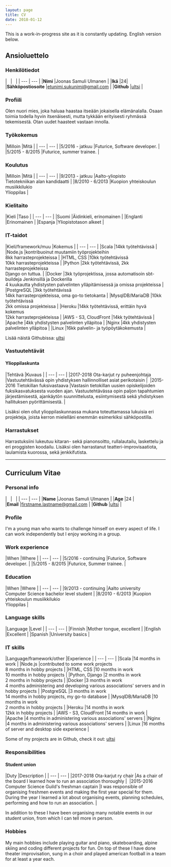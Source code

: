 ```yaml
---
layout: page
title: CV
date: 2018-01-12
---
```



<style>
    table, th, td, tr, table th, table tr, table td {
        border: none !important; /* Remove table borders */
        vertical-align: text-top;
    }
</style>

This is a work-in-progress site as it is constantly updating. English version below.

## Ansioluettelo

### Henkilötiedot

| &nbsp; | &nbsp; |
| --- | --- |
|**Nimi** |Joonas Samuli Ulmanen |
|**Ikä** |24|
|**Sähköpostiosoite** |etunimi.sukunimi@gmail.com | 
|**Github** |[ultsi](https://github.com/ultsi) |

### Profiili

Olen nuori mies, joka haluaa haastaa itseään jokaisella elämänalalla. Osaan toimia todella hyvin itsenäisesti, mutta tykkään erityisesti ryhmässä tekemisestä. Otan uudet haasteet vastaan innolla.

### Työkokemus

|Milloin |Mitä |
| --- | --- |
|5/2016 - jatkuu |Futurice, Software developer. |
|5/2015 - 8/2015 |Futurice, summer trainee. |

### Koulutus

|Milloin |Mitä |
| --- | --- |
|9/2013 - jatkuu |Aalto-yliopisto<br> Tietotekniikan alan kandidaatti |
|8/2010 - 6/2013 |Kuopion yhteiskoulun musiikkilukio <br> Ylioppilas |

### Kielitaito

|Kieli |Taso |
| --- | --- |
|Suomi |Äidinkieli, erinomainen |
|Englanti |Erinomainen |
|Espanja |Yliopistotason alkeet |

### IT-taidot

|Kieli/framework/muu |Kokemus |
| --- | --- |
|Scala |14kk työtehtävissä |
|Node.js |kontribuoinut muutamiin työprojekteihin <br> 8kk harrasteprojekteissa |
|HTML, CSS |10kk työtehtävissä <br> 10kk harrasteprojekteissa | 
|Python |2kk työtehtävissä, 2kk harrasteprojekteissa <br> Django on tuttua. | 
|Docker |3kk työprojektissa, jossa automatisoin sbt-buildeja Jenkinsillä ja Dockerilla <br> 4 kuukautta yhdistysten palvelinten ylläpitämisessä ja omissa projekteissa |
|PostgreSQL |3kk työtehtävissä <br> 14kk harrasteprojekteissa, oma go-to tietokanta |
|MysqlDB/MariaDB |10kk työtehtävissä <br> 2kk omissa projekteissa |
|Heroku |14kk työtehtävissä, erittäin hyvä kokemus <br> 12kk harrasteprojekteissa |
|AWS - S3, CloudFront |14kk työtehtävissä |
|Apache |4kk yhdistysten palvelinten ylläpitoa |
|Nginx |4kk yhdistysten palvelinten ylläpitoa |
|Linux |16kk palvelin- ja työpöytäkokemusta |

Lisää näistä Githubissa: [ultsi](https://github.com/ultsi)

### Vastuutehtävät

#### Ylioppilaskunta

|Tehtävä |Kuvaus |
| --- | --- |
|2017-2018 Ota-karjut ry puheenjohtaja |Vastuutehtävässä opin yhdistyksen hallinnolliset asiat perikotaisin |  
|2015-2016 Tietokillan fuksivastaava |Vastasin tietokillan uusien opiskelijoiden fuksikasvatuksesta vuoden ajan. Vastuutehtävässa opin paljon tapahtumien järjestämisestä, ajankäytön suunnittelusta, esiintymisestä sekä yhdistyksen hallituksen pyörittämisestä. |

Lisäksi olen ollut ylioppilaskunnassa mukana toteuttamassa lukuisia eri projekteja, joista kerron mielelläni enemmän esimerkiksi sähköpostilla.

### Harrastukset

Harrastuksiini lukeutuu kitaran- sekä pianonsoitto, rullalautailu, laskettelu ja eri proggisten koodailu. Lisäksi olen harrastanut teatteri-improvisaatiota, laulamista kuorossa, sekä jenkkifutista.

<hr>

## Curriculum Vitae

### Personal info

| &nbsp; | &nbsp; |
| --- | --- |
|**Name** |Joonas Samuli Ulmanen |
|**Age** |24 |
|**Email** |firstname.lastname@gmail.com | 
|**Github** |[ultsi](https://github.com/ultsi) |

### Profile

I'm a young man who wants to challenge himself on every aspect of life. I can work independently but I enjoy working in a group.

### Work experience

|When |Where |
| --- | --- |
|5/2016 - continuing |Futurice, Software developer. |
|5/2015 - 8/2015 |Futurice, Summer trainee. |

### Education

|When |Where |
| --- | --- |
|9/2013 - continuing |Aalto university<br> Computer Science bachelor level student |
|8/2010 - 6/2013 |Kuopion yhteiskoulun musiikkilukio <br> Ylioppilas |

### Language skills

|Language |Level |
| --- | --- |
|Finnish |Mother tongue, excellent |
|English |Excellent |
|Spanish |University basics |

### IT skills

|Language/framework/other |Experience |
| --- | --- |
|Scala |14 months in work |
|Node.js |contributed to some work projects <br> 8 months in hobby projects |
|HTML, CSS |10 months in work <br> 10 months in hobby projects | 
|Python, Django |2 months in work <br> 2 months in hobby projects | 
|Docker |3 months in work <br> 4 months administering and developing various associations' servers and in hobby projects |
|PostgreSQL |3 months in work <br> 14 months in hobby projects, my go-to database |
|MysqlDB/MariaDB |10 months in work<br> 2 months in hobby projects |
|Heroku |14 months in work <br> 12kk in hobby projects |
|AWS - S3, CloudFront |14 months in work |
|Apache |4 months in administering various associations' servers |
|Nginx |4 months in administering various associations' servers |
|Linux |16 months of server and desktop side experience |

Some of my projects are in Github, check it out: [ultsi](https://github.com/ultsi)

### Responsibilities

#### Student union

|Duty |Description |
| --- | --- |
|2017-2018 Ota-karjut ry chair |As a chair of the board I learned how to run an association thoroughly |  
|2015-2016 Computer Science Guild's freshman captain |I was responsible of organising freshmen events and making the first year special for them. During the year I learned a lot about organising events, planning schedules, performing and how to run an association. |

In addition to these I have been organising many notable events in our student union, from which I can tell more in person. 

### Hobbies

My main hobbies include playing guitar and piano, skateboarding, alpine skiing and coding different projects for fun. On top of these I have done theater improvisation, sung in a choir and played american football in a team for at least a year each.